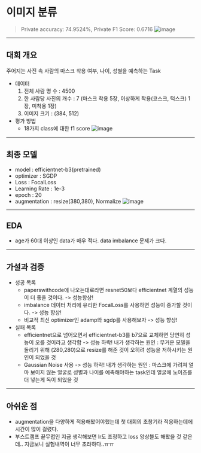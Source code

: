 # 이미지 분류
> Private accuracy: 74.9524%, Private F1 Score: 0.6716
![image](https://user-images.githubusercontent.com/54899906/120734780-6e99cd80-c524-11eb-9c0a-dab5adce4f26.png)
---
## 대회 개요
주어지는 사진 속 사람의 마스크 착용 여부, 나이, 성별을 예측하는 Task
- 데이터
  1. 전체 사람 명 수 : 4500
  2. 한 사람당 사진의 개수 : 7 (마스크 착용 5장, 이상하게 착용(코스크, 턱스크) 1장, 미착용 1장)
  3. 이미지 크기 : (384, 512)
- 평가 방법
  - 18가지 class에 대한 f1 score
![image](https://user-images.githubusercontent.com/54899906/120731783-452a7300-c51f-11eb-9ef4-1287ab98c6db.png)
---
## 최종 모델
- model : efficientnet-b3(pretrained)
- optimizer : SGDP
- Loss : FocalLoss
- Learning Rate : 1e-3
- epoch : 20
- augmentation : resize(380,380), Normalize
![image](https://user-images.githubusercontent.com/54899906/120732542-79526380-c520-11eb-96e1-0c16a8dcf5ad.png)
---
## EDA
- age가 60대 이상인 data가 매우 적다. data imbalance 문제가 크다.
---
## 가설과 검증
- 성공 목록
  - paperswithcode에 나오는대로라면 resnet50보다 efficientnet 계열의 성능이 더 좋을 것이다. -> 성능향상!
  - imbalance 데이터 처리에 유리한 FocalLoss를 사용하면 성능이 증가할 것이다. -> 성능 향상!
  - 비교적 최신 optimizer인 adamp와 sgdp를 사용해보자  -> 성능 향상!
- 실패 목록
  - efficientnet으로 넘어오면서 efficientnet-b3를 b7으로 교체하면 당연히 성능이 오를 것이라고 생각함 -> 성능 하락!
    내가 생각하는 원인 : 무거운 모델을 돌리기 위해 (280,280)으로 resize를 해준 것이 오히려 성능을 저하시키는 원인이 되었을 것
  - Gaussian Noise 사용 -> 성능 하락!
    내가 생각하는 원인 : 마스크에 가려져 얼마 보이지 않는 얼굴로 성별과 나이를 예측해야하는 task인데 얼굴에 노이즈를 더 넣는게 독이 되었을 것
---
## 아쉬운 점
- augmentation을 다양하게 적용해봤어야했는데 첫 대회의 초창기라 적응하는데에 시간이 많이 걸렸다.
- 부스트캠프 끝무렵인 지금 생각해보면 lr도 조정하고 loss 앙상블도 해봤을 것 같은데.. 지금보니 실험내역이 너무 초라하다..ㅠㅠ
